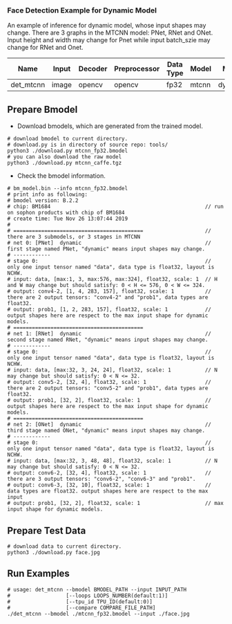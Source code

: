 ### Face Detection Example for Dynamic Model

An example of inference for dynamic model, whose input shapes may change.
There are 3 graphs in the MTCNN model: PNet, RNet and ONet. Input height and width may change for Pnet while input batch_szie may change for RNet and Onet.

Name|Input|Decoder|Preprocessor|Data Type|Model|Mode
-|-|-|-|-|-|-
det_mtcnn|image|opencv|opencv|fp32|mtcnn|dynamic

## Prepare Bmodel

* Download bmodels, which are generated from the trained model.

```shell
# download bmodel to current directory.
# download.py is in directory of source repo: tools/
python3 ./download.py mtcnn_fp32.bmodel
# you can also download the raw model
python3 ./download.py mtcnn_caffe.tgz
```

* Check the bmodel information.

```shell
# bm_model.bin --info mtcnn_fp32.bmodel
# print info as following:
# bmodel version: B.2.2
# chip: BM1684                                                  // run on sophon products with chip of BM1684
# create time: Tue Nov 26 13:07:44 2019
#
# ==========================================                    // there are 3 submodels, or 3 stages in MTCNN
# net 0: [PNet]  dynamic                                        // first stage named PNet, "dynamic" means input shapes may change.
# ------------
# stage 0:                                                      // only one input tensor named "data", data type is float32, layout is NCHW.
# input: data, [max:1, 3, max:576, max:324], float32, scale: 1  // H and W may change but should satisfy: 0 < H <= 576, 0 < W <= 324.
# output: conv4-2, [1, 4, 283, 157], float32, scale: 1          // there are 2 output tensors: "conv4-2" and "prob1", data types are float32.
# output: prob1, [1, 2, 283, 157], float32, scale: 1            // output shapes here are respect to the max input shape for dynamic models.
# ==========================================
# net 1: [RNet]  dynamic                                        // second stage named RNet, "dynamic" means input shapes may change.
# ------------
# stage 0:                                                      // only one input tensor named "data", data type is float32, layout is NCHW.
# input: data, [max:32, 3, 24, 24], float32, scale: 1           // N may change but should satisfy: 0 < N <= 32.
# output: conv5-2, [32, 4], float32, scale: 1                   // there are 2 output tensors: "conv5-2" and "prob1", data types are float32.
# output: prob1, [32, 2], float32, scale: 1                     // output shapes here are respect to the max input shape for dynamic models.
# ==========================================
# net 2: [ONet]  dynamic                                        // third stage named ONet, "dynamic" means input shapes may change.
# ------------
# stage 0:                                                      // only one input tensor named "data", data type is float32, layout is NCHW.
# input: data, [max:32, 3, 48, 48], float32, scale: 1           // N may change but should satisfy: 0 < N <= 32.
# output: conv6-2, [32, 4], float32, scale: 1                   // there are 3 output tensors: "conv6-2", "conv6-3" and "prob1".
# output: conv6-3, [32, 10], float32, scale: 1                  // data types are float32. output shapes here are respect to the max input
# output: prob1, [32, 2], float32, scale: 1                     // max input shape for dynamic models.
```

## Prepare Test Data

```shell
# download data to current directory.
python3 ./download.py face.jpg
```

## Run Examples

```shell
# usage: det_mtcnn --bmodel BMODEL_PATH --input INPUT_PATH
#                  [--loops LOOPS_NUMBER(default:1)]
#                  [--tpu_id TPU_ID(default:0)]
#                  [--compare COMPARE_FILE_PATH]
./det_mtcnn --bmodel ./mtcnn_fp32.bmodel --input ./face.jpg
```
